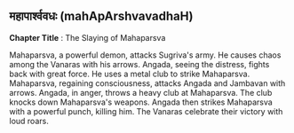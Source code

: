 ## महापार्श्ववधः (mahApArshvavadhaH)
**Chapter Title** : The Slaying of Mahaparsva

Mahaparsva, a powerful demon, attacks Sugriva's army. He causes chaos among the Vanaras with his arrows. Angada, seeing the distress, fights back with great force. He uses a metal club to strike Mahaparsva. Mahaparsva, regaining consciousness, attacks Angada and Jambavan with arrows. Angada, in anger, throws a heavy club at Mahaparsva. The club knocks down Mahaparsva's weapons. Angada then strikes Mahaparsva with a powerful punch, killing him. The Vanaras celebrate their victory with loud roars.